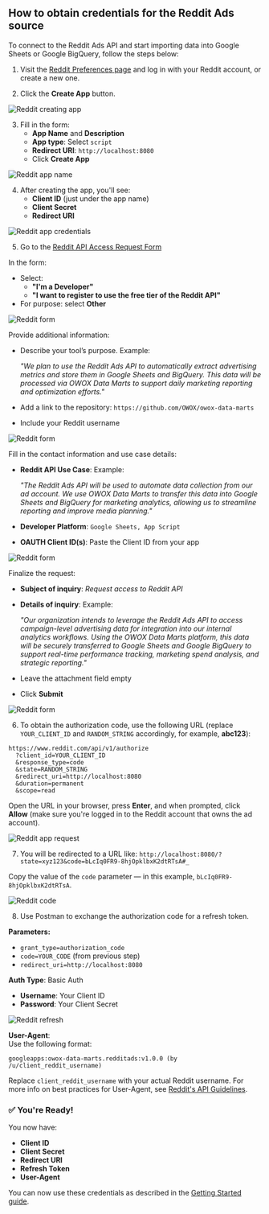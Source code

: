 ## How to obtain credentials for the Reddit Ads source

To connect to the Reddit Ads API and start importing data into Google Sheets or Google BigQuery, follow the steps below:

1. Visit the [Reddit Preferences page](https://www.reddit.com/prefs/apps) and log in with your Reddit account, or create a new one.

2. Click the **Create App** button.  

![Reddit creating app](res/reddit_createapp.png)

3. Fill in the form:
   - **App Name** and **Description**
   - **App type**: Select `script`
   - **Redirect URI**: `http://localhost:8080`
   - Click **Create App**

![Reddit app name](res/reddit_appname.png)

4. After creating the app, you'll see:
   - **Client ID** (just under the app name)
   - **Client Secret**
   - **Redirect URI**

![Reddit app credentials](res/reddit_app_info.png)

5. Go to the [Reddit API Access Request Form](https://support.reddithelp.com/hc/en-us/requests/new?ticket_form_id=14868593862164)

In the form:
   - Select:
     - **"I'm a Developer"**
     - **"I want to register to use the free tier of the Reddit API"**
   - For purpose: select **Other**

![Reddit form](res/reddit_form.png)

Provide additional information:
   - Describe your tool’s purpose. Example:  

     _"We plan to use the Reddit Ads API to automatically extract advertising metrics and store them in Google Sheets and BigQuery. This data will be processed via OWOX Data Marts to support daily marketing reporting and optimization efforts."_

   - Add a link to the repository: `https://github.com/OWOX/owox-data-marts`
   - Include your Reddit username

![Reddit form](res/reddit_form_2.png)

Fill in the contact information and use case details:
   - **Reddit API Use Case**: Example: 

     _"The Reddit Ads API will be used to automate data collection from our ad account. We use OWOX Data Marts to transfer this data into Google Sheets and BigQuery for marketing analytics, allowing us to streamline reporting and improve media planning."_

   - **Developer Platform**: `Google Sheets, App Script`
   - **OAUTH Client ID(s)**: Paste the Client ID from your app

![Reddit form](res/reddit_form_3.png)

Finalize the request:
   - **Subject of inquiry**: _Request access to Reddit API_
   - **Details of inquiry**: Example: 

     _"Our organization intends to leverage the Reddit Ads API to access campaign-level advertising data for integration into our internal analytics workflows. Using the OWOX Data Marts platform, this data will be securely transferred to Google Sheets and Google BigQuery to support real-time performance tracking, marketing spend analysis, and strategic reporting."_

   - Leave the attachment field empty
   - Click **Submit**

![Reddit form](res/reddit_form_4.png)

6. To obtain the authorization code, use the following URL (replace `YOUR_CLIENT_ID` and `RANDOM_STRING` accordingly, for example, **abc123**):
```
https://www.reddit.com/api/v1/authorize
  ?client_id=YOUR_CLIENT_ID
  &response_type=code
  &state=RANDOM_STRING
  &redirect_uri=http://localhost:8080
  &duration=permanent
  &scope=read
  ```
Open the URL in your browser, press **Enter**, and when prompted, click **Allow** (make sure you're logged in to the Reddit account that owns the ad account).

![Reddit app request](res/reddit_request.png)

7. You will be redirected to a URL like:
`http://localhost:8080/?state=xyz123&code=bLcIq0FR9-8hjOpklbxK2dtRTsA#_`  

Copy the value of the `code` parameter — in this example, `bLcIq0FR9-8hjOpklbxK2dtRTsA`.  

![Reddit code](res/reddit_code.png)

8. Use Postman to exchange the authorization code for a refresh token. 

**Parameters:**

- `grant_type=authorization_code`
- `code=YOUR_CODE` (from previous step)
- `redirect_uri=http://localhost:8080`

**Auth Type**: Basic Auth  
- **Username**: Your Client ID  
- **Password**: Your Client Secret

![Reddit refresh](res/reddit_refresh.png)

**User-Agent**:  
Use the following format:

`googleapps:owox-data-marts.redditads:v1.0.0 (by /u/client_reddit_username)`

Replace `client_reddit_username` with your actual Reddit username. For more info on best practices for User-Agent, see [Reddit's API Guidelines](https://github.com/reddit-archive/reddit/wiki/API).

### ✅ You're Ready!

You now have:

- **Client ID**
- **Client Secret**
- **Redirect URI**
- **Refresh Token**
- **User-Agent**

You can now use these credentials as described in the [Getting Started guide](GETTING_STARTED.md).
